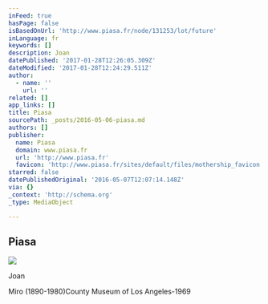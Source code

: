 ```yaml
---
inFeed: true
hasPage: false
isBasedOnUrl: 'http://www.piasa.fr/node/131253/lot/future'
inLanguage: fr
keywords: []
description: Joan
datePublished: '2017-01-28T12:26:05.309Z'
dateModified: '2017-01-28T12:24:29.511Z'
author:
  - name: ''
    url: ''
related: []
app_links: []
title: Piasa
sourcePath: _posts/2016-05-06-piasa.md
authors: []
publisher:
  name: Piasa
  domain: www.piasa.fr
  url: 'http://www.piasa.fr'
  favicon: 'http://www.piasa.fr/sites/default/files/mothership_favicon.png'
starred: false
datePublishedOriginal: '2016-05-07T12:07:14.148Z'
via: {}
_context: 'http://schema.org'
_type: MediaObject

---
```

<article style=""><h1>Piasa</h1><img src="https://s3-us-west-2.amazonaws.com/the-grid-img/p/f2948df5d828222f5b4017eb142c3f3fc183f5a2.jpg" /></article>

Joan

Miro (1890-1980)County Museum of Los Angeles-1969
